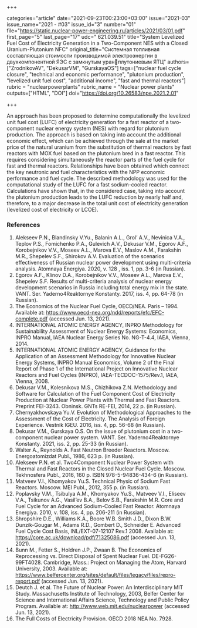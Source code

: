 +++

categories="article"
date="2021-09-23T00:23:00+03:00"
issue="2021-03"
issue_name="2021 - #03"
issue_id="3"
number="01"
file="https://static.nuclear-power-engineering.ru/articles/2021/03/01.pdf"
first_page="5"
last_page="17"
udc=" 621.039.51"
title="System Levelized Fuel Cost of Electricity Generation in a Two-Component NES with a Closed Uranium-Plutonium NFC"
original_title="Системная топливная составляющая стоимости производимой электроэнергии в двухкомпонентной ЯЭС с замкнутым уранплутониевым ЯТЦ"
authors=["ZrodnikovAV", "DekusarVM", "GurskayaOS"]
tags=["nuclear fuel cycle closure", "technical and economic performance", "plutonium production", "levelized unit fuel cost", "additional income", "fast and thermal reactors"]
rubric = "nuclearpowerplants"
rubric_name = "Nuclear power plants"
outputs=["HTML", "DOI"]
doi="https://doi.org/10.26583/npe.2021.2.01"

+++

An approach has been proposed to determine computationally the levelized unit fuel cost (LUFC) of electricity generation for a fast reactor of a two-component nuclear energy system (NES) with regard for plutonium production. The approach is based on taking into account the additional economic effect, which can be achieved through the sale at the market price of the natural uranium from the substitution of thermal reactors by fast reactors with MOX fuel based on the plutonium bred in a fast reactor. This requires considering simultaneously the reactor parts of the fuel cycle for fast and thermal reactors. Relationships have been obtained which connect the key neutronic and fuel characteristics with the NPP economic performance and fuel cycle. The described methodology was used for the computational study of the LUFC for a fast sodium-cooled reactor. Calculations have shown that, in the considered case, taking into account the plutonium production leads to the LUFC reduction by nearly half and, therefore, to a major decrease in the total unit cost of electricity generation (levelized cost of electricity or LCOE).

### References

1. Alekseev P.N., Blandinsky V.Yu., Balanin A.L., Grol’ A.V., Nevinica V.A., Teplov P.S., Fomichenko P.A., Gulevich A.V., Dekusar V.M., Egorov A.F., Korobejnikov V.V., Moseev A.L., Marova E.V., Maslov A.M., Farakshin M.R., Shepelev S.F., Shirokov A.V. Evaluation of the scenarios effectiveness of Russian nuclear power development using multi-criteria analysis. Atomnaya Energiya. 2020, v. 128 , iss. 1, pp. 3-6 (in Russian).
2. Egorov A.F., Klinov D.A., Korobejnikov V.V., Moseev A.L., Marova E.V., Shepelev S.F. Results of multi-criteria analysis of nuclear energy development scenarios in Russia including total energy mix in the state. VANT. Ser. Yaderno4Reaktornye Konstanty. 2017, iss. 4, pp. 64-78 (in Russian).
3. The Economics of the Nuclear Fuel Cycle, OECD/NEA. Paris – 1994. Available at: https://www.oecd-nea.org/ndd/reports/efc/EFC-complete.pdf (accessed Jun. 13, 2021).
4. INTERNATIONAL ATOMIC ENERGY AGENCY, INPRO Methodology for Sustainability Assessment of Nuclear Energy Systems: Economics, INPRO Manual, IAEA Nuclear Energy Series No. NG-T-4.4, IAEA, Vienna, 2014.
5. INTERNATIONAL ATOMIC ENERGY AGENCY, Guidance for the Application of an Assessment Methodology for Innovative Nuclear Energy Systems, INPRO Manual Economics, Volume 2 of the Final Report of Phase 1 of the International Project on Innovative Nuclear Reactors and Fuel Cycles (INPRO), IAEA-TECDOC-1575/Rev.1, IAEA, Vienna, 2008.
6. Dekusar V.M., Kolesnikova M.S., Chizhikova Z.N. Methodology and Software for Calculation of the Fuel Component Cost of Electricity Production at Nuclear Power Plants with Thermal and Fast Reactors. Preprint FEI-3243. Obninsk. GNTs RE-FEI, 2014, 22 p. (in Russian).
7. Chernyakhovskaya Yu.V. Evolution of Methodological Approaches to the Assessment of the Cost of Electricity. The Analysis of Foreign Experience. Vestnik IGEU. 2016, iss. 4, pp. 56-68 (in Russian).
8. Dekusar V.M., Gurskaya O.S. On the issue of plutonium cost in a two-component nuclear power system. VANT. Ser. Yaderno4Reaktornye Konstanty. 2021, iss. 2, pp. 25-33 (in Russian).
9. Walter A., Reynolds A. Fast Neutron Breeder Reactors. Moscow. Energoatomizdat Publ., 1986, 623 p. (in Russian).
10. Alekseev P.N. et al. Two4Component Nuclear Power System with Thermal and Fast Reactors in the Closed Nuclear Fuel Cycle. Moscow. Tekhnosfera Publ., 2016, 160 p. ISBN 978-5-94836-434-6 (in Russian).
11. Matveev V.I., Khomyakov Yu.S. Technical Physic of Sodium Fast Reactors. Moscow. MEI Publ., 2012, 355 p. (in Russian).
12. Poplavsky V.M., Tsibulya A.M., Khomyakov Yu.S., Matveev V.I., Eliseev V.A., Tsikunov A.G., Vasil’ev B.A., Belov S.B., Farakshin M.R. Core and Fuel Cycle for an Advanced Sodium-Cooled Fast Reactor. Atomnaya Energiya. 2010, v. 108, iss. 4, pp. 206-211 (in Russian).
13. Shropshire D.E., Williams K.A., Boore W.B. Smith J.D., Dixon B.W. Dunzik-Gougar M., Adams R.D., Gombert D., Schneider E. Advanced Fuel Cycle Cost Basis, INL/EXT-07-12107 Rev.1 2008. Available at: https://core.ac.uk/download/pdf/71325086.pdf (accessed Jun. 13, 2021).
14. Bunn M., Fetter S., Holdren J.Р., Zwaan B. The Economics of Reprocessing vs. Direct Disposal of Spent Nuclear Fuel. DE-FG26-99FT4028. Cambridge, Mass.: Project on Managing the Atom, Harvard University, 2003. Available at: https://www.belfercenter.org/sites/default/files/legacy/files/repro-report.pdf (accessed Jun. 13, 2021).
15. Deutch J. et al. The Future of Nuclear Power: An Interdisciplinary MIT Study. Massachusetts Institute of Technology, 2003, Belfer Center for Science and International Affairs Science, Technology and Public Policy Program. Available at: http://www.web.mit.edu/nuclearpower (accessed Jun. 13, 2021).
16. The Full Costs of Electricity Provision. OECD 2018 NEA No. 7928.